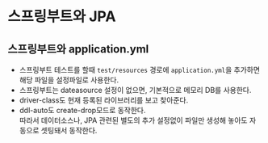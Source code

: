# 스프링부트와 JPA

## 스프링부트와 application.yml
* 스프링부트 테스트를 할때 `test/resources` 경로에 `application.yml`을 추가하면 해당 파일을 설정파일로 사용한다.
* 스프링부트는 dateasource 설정이 없으면, 기본적으로 메모리 DB를 사용한다.
* driver-class도 현재 등록된 라이브러리를 보고 찾아준다.
* ddl-auto도 create-drop모드로 동작한다.  
따라서 데이터소스나, JPA 관련된 별도의 추가 설정없이 파일만 생성해 놓아도 자동으로 셋팅돼서 동작한다.  
